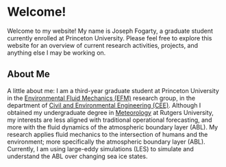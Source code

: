 # Welcome!

Welcome to my website! My name  is Joseph Fogarty, a graduate student currently enrolled at Princeton University. Please feel free to explore this website for an overview of current research activities, projects, and anything else I may be working on.

## About Me

A little about me: I am a third-year graduate student at Princeton University in the [Environmental Fluid Mechanics (EFM)](http://efm.princeton.edu/) research group, in the department of [Civil and Environmental Engineering (CEE)](https://cee.princeton.edu/). Although I obtained my undergraduate degree in [Meteorology](https://meteorology.rutgers.edu/) at Rutgers University, my interests are less aligned with traditional operational forecasting, and more with the fluid dynamics of the atmospheric boundary layer (ABL). My research applies fluid mechanics to the intersection of humans and the environment; more specifically the atmospheric boundary layer (ABL). Currently, I am using large-eddy simulations (LES) to simulate and understand the ABL over changing sea ice states.
